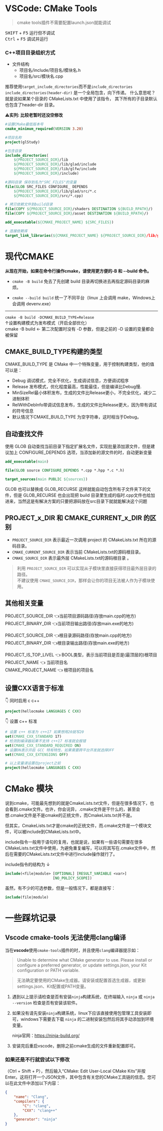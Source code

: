 # **VSCode: CMake Tools** <br>
> cmake tools插件不需要配置launch.json就能调试

<kbd>SHIFT</kbd> + <kbd>F5</kbd> 运行但不调试 <br>
<kbd>Ctrl</kbd> + <kbd>F5</kbd> 调试并运行

### C++项目目录组织方式
+ 文件结构
    + 项目名/include/项目名/模块名.h
    + 项目名/src/模块名.cpp

推荐使用`target_include_directories`而不是`include_directories`
`include_directories(header-dir)` 是一个全局包含，向下传递。
什么意思呢？就是说如果某个目录的 CMakeLists.txt 中使用了该指令，
其下所有的子目录默认也包含了header-dir 目录。



⚠**实列: 比较老暂时还没空修改**
``` cmake
#设置CMake最低版本号
cmake_minimum_required(VERSION 3.20)

#项目名称
project(glStudy)

#包含目录
include_directories(
    ${PROJECT_SOURCE_DIR}/lib
    ${PROJECT_SOURCE_DIR}/lib/glad/include
    ${PROJECT_SOURCE_DIR}/lib/glfw/include
    ${PROJECT_SOURCE_DIR}/include)

#源码目录 保存到名为"SRC_FILES"的变量
file(GLOB SRC_FILES CONFIGURE_ DEPENDS
    ${PROJECT_SOURCE_DIR}/lib/glad/src/*.c
    ${PROJECT_SOURCE_DIR}/src/*.cpp)

# 拷贝依赖文件到build目录
file(COPY ${PROJECT_SOURCE_DIR}/shaders DESTINATION ${BUILD_RPATH}/)
file(COPY ${PROJECT_SOURCE_DIR}/asset DESTINATION ${BUILD_RPATH}/)

add_executable(${CMAKE_PROJECT_NAME} ${SRC_FILES})

# 连接依赖库
target_link_libraries(${CMAKE_PROJECT_NAME} ${PROJECT_SOURCE_DIR}/lib/glfw/lib-vc2022/glfw3.lib)
```

# 现代CMAKE

**从现在开始，如果在命令行操作cmake，请使用更方便的-B 和 --build 命令。**

+ `cmake -B build` 免去了先创建 build 目录再切换进去再指定源码目录的麻烦。

+ `cmake --build build` 统一了不同平台（linux 上会调用 make，Windows上会调用 devenv.exe）

---

`cmake -B build -DCMAKE_BUILD_TYPE=Release`   
↑设置构建模式为发布模式（开启全部优化）     
cmake -B build ← 第二次配置时没有 -D 参数，但是之前的 -D 设置的变量都会被保留

## CMAKE_BUILD_TYPE构建的类型  
CMAKE_BUILD_TYPE 是 CMake 中一个特殊变量，用于控制构建类型，他的值可以是：  
+ Debug 调试模式，完全不优化，生成调试信息，方便调试程序
+ Release 发布模式，优化程度最高，性能最佳，但是编译比Debug慢.
+ MinSizeRel最小体积发布，生成的文件比Release更小，不完全优化，减少二进制体积
+ RelWithDeblnfo带调试信息发布，生成的文件比Release更大，因为带有调试的符号信息
+ 默认情况下CMAKE_BUILD_TYPE 为空字符串，这时相当于Debug。



## 自动查找文件
使用 GLOB 自动查找当前目录下指定扩展名文件，实现批量添加源文件，但是建议加上 CONFIGURE_DEPENDS 选项，当添加新的源文件的时，自动更新变量

~~~CMAKE
add_executable(main)

file(GLOB source CONFIGURE_DEPENDS *.cpp *.hpp *.c *.h)

target_sources(main PUBLIC ${sources})
~~~

GLOB 也可以替换成 GLOB_RECURSE 这样就能自动包含所有子文件夹下的文件，但是 GLOB_RECURSE 也会出现把 build 目录里生成的临时.cpp文件也给加进来，当然这是有解决方案的只要把源码放在src目录下就就能解决这个问题

## PROJECT_x_DIR 和 CMAKE_CURRENT_x_DIR 的区别

+ `PROJECT_SOURCE_DIR` 表示最近一次调用 project 的 CMakeLists.txt 所在的源码目录。  
+ `CMAKE_CURRENT_SOURCE_DIR` 表示当前 CMakeLists.txt的源码根目录。  
+ `CMAKE_SOURCE_DIR` 表示最外层 CMakeLists.txt的源码根目录 。   
> 利用 `PROJECT_SOURCE_DIR` 可以实现从子模块里直接获得项目最外层目录的路径。    
不建议使用 `CMAKE_SOURCE_DIR`，那样会让你的项目无法被人作为子模块使用。

## 其他相关变量

PROJECT_SOURCE_DIR 👈当前项目源码路径(存放main.cpp的地方)   
PROJECT_BINARY_DIR 👈当前项目输出路径(存放main.exe的地方)

PROJECT_SOURCE_DIR 👈根目录源码路径(存放main.cpp的地方)   
PROJECT_BINARY_DIR 👈根目录输出路径(存放main.exe的地方)  

PROJECT_IS_TOP_LIVEL 👈 BOOL类型，表示当前项目是否是(最顶层的)根项目    
PROJECT_NAME 👈 当前项目名  
CMAKE_PROJECT_NAME 👈 根项目的项目名    

## 设置CXX语言于标准

👇 同时启用 c c++
~~~CMAKE
project(hellocmake LANGUAGES C CXX)
~~~

👇 设置 c++ 标准
``` cmake
# 设置 c++ 标准为 c++17 如果想用20就写20
set(CMAKE_CXX_STANDARD 17)
# 检测到编译器如果不支持 c++17 标准就会报错
set(CMAKE_CXX_STANDARD_REQUIRED ON)
# 设置ON表示开启 GCC 特有特性，如果需要跨平台开发就选择OFF
set(CMAKE_CXX_EXTENSIONS OFF)

# 以上变量请设置在project之前
project(hellocmake LANGUAGES C CXX)
```

# CMake 模块
说到cmake，可能最先想到的就是CmakeLists.txt文件，但是在很多情况下，也会看到.cmake文件。也许，你会诧异，.cmake文件是干什么的，甚至会想.cmake文件是不是cmake的正统文件，而CmakeLists.txt并不是。

但其实，CmakeLists.txt才是cmake的正统文件，而.cmake文件是一个模块文件，可以被include到CMakeLists.txt中。

include指令一般用于语句的复用，也就是说，如果有一些语句需要在很多CMakeLists.txt文件中使用，为避免重复编写，可以将其写在.cmake文件中，然后在需要的CMakeLists.txt文件中进行include操作就行了。

include指令的结构为 ↓ 

```cmake
include(<file|module> [OPTIONAL] [RESULT_VARIABLE <var>]
                      [NO_POLICY_SCOPE])
```
虽然，有不少的可选参数，但是一般情况下，都是直接写：

```cmake
include(file|module)
```

# 一些踩坑记录

## Vscode cmake-tools 无法使用clang编译

当在**vscode**使用`cmake-tools`插件的时，并且使用`clang`编译器提示如：

> Unable to determine what CMake generator to use. Please install or configure a preferred generator, or update settings.json, your Kit configuration or PATH variable. 

> 无法确定要使用的CMake生成器。请安装或配置首选生成器，或更新settings.json、Kit配置或PATH变量。

1. 遇到以上提示请检查是否有安装`ninja`构建系统，在终端输入 `ninja` 或 `ninja --version` 检查是否有安装该软件。

2. 如果没有请先安装`ninja`构建系统，linux下应该直接使用包管理工具安装即可，windows下需要去下载 `ninja` 的二进制安装包然后将其手动添加到环境变量。

    ninja官网：https://ninja-build.org/

3. 安装完后重启vscode，删除之前cmake生成的文件重新配置即可。

### 如果还是不行就尝试以下修改

（Ctrl + Shift + P），然后输入“CMake: Edit User-Local CMake Kits”并按Enter。这将打开一个JSON文件，其中包含有关您的CMake工具链的信息。您可以在此文件中添加以下内容：

```json
{
    "name": "Clang",
    "compilers": {
        "C": "clang",
        "CXX": "clang++"
    },
    "generator": "ninja"
}
```